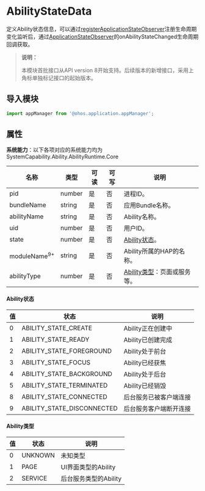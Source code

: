 # AbilityStateData

定义Ability状态信息，可以通过[registerApplicationStateObserver](js-apis-application-appManager.md#appmanagerregisterapplicationstateobserver8)注册生命周期变化监听后，通过[ApplicationStateObserver](js-apis-inner-application-applicationStateObserver.md)的onAbilityStateChanged生命周期回调获取。

> **说明：**
> 
> 本模块首批接口从API version 8开始支持。后续版本的新增接口，采用上角标单独标记接口的起始版本。  

## 导入模块

```ts
import appManager from '@ohos.application.appManager';
```

## 属性

**系统能力**：以下各项对应的系统能力均为SystemCapability.Ability.AbilityRuntime.Core

| 名称                     | 类型     | 可读 | 可写 | 说明                       |
| ----------------------- | ---------| ---- | ---- | ------------------------- |
| pid                     | number   | 是   | 否   | 进程ID。                    |
| bundleName              | string   | 是   | 否  | 应用Bundle名称。          |
| abilityName            | string   | 是   | 否   | Ability名称。               |
| uid                    | number   | 是   | 否   | 用户ID。                  |
| state                   | number   | 是   | 否   | [Ability状态](#ability状态)。                |
| moduleName<sup>9+</sup> | string   | 是   | 否   | Ability所属的HAP的名称。    |
| abilityType | number | 是   | 否   | [Ability类型](#ability类型)：页面或服务等。 |

#### Ability状态

| 值   | 状态                       | 说明                   |
| ---- | -------------------------- | ---------------------- |
| 0    | ABILITY_STATE_CREATE       | Ability正在创建中      |
| 1    | ABILITY_STATE_READY        | Ability已创建完成      |
| 2    | ABILITY_STATE_FOREGROUND   | Ability处于前台        |
| 3    | ABILITY_STATE_FOCUS        | Ability已经获焦        |
| 4    | ABILITY_STATE_BACKGROUND   | Ability处于后台        |
| 5    | ABILITY_STATE_TERMINATED   | Ability已经销毁        |
| 8    | ABILITY_STATE_CONNECTED    | 后台服务已被客户端连接 |
| 9    | ABILITY_STATE_DISCONNECTED | 后台服务客户端断开连接 |

#### Ability类型

| 值   | 状态    | 说明                  |
| ---- | ------- | --------------------- |
| 0    | UNKNOWN | 未知类型              |
| 1    | PAGE    | UI界面类型的Ability   |
| 2    | SERVICE | 后台服务类型的Ability |
